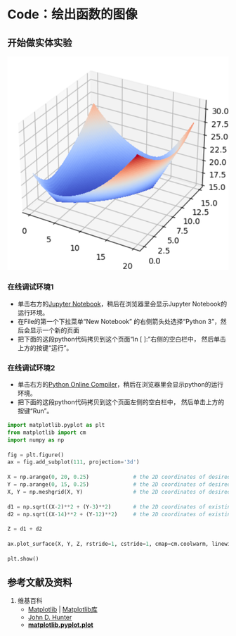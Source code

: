 # Code：绘出函数的图像

## 开始做实体实验

![](/images/使用最优化算法优化布局/使用目标函数求最小距离/到两个点的距离之和最短的点坐标/Code：绘出函数的图像/1a1.png)

### 在线调试环境1

- 单击右方的[Jupyter Notebook](https://mybinder.org/v2/gh/ipython/ipython-in-depth/master?filepath=binder/Index.ipynb)，稍后在浏览器里会显示Jupyter Notebook的运行环境。
- 在File的第一个下拉菜单“New Notebook” 的右侧箭头处选择“Python 3”，然后会显示一个新的页面
- 把下面的这段python代码拷贝到这个页面“In [ ]:”右侧的空白栏中， 然后单击上方的按键“运行”。

### 在线调试环境2
- 单击右方的[Python Online Compiler](https://trinket.io/python3/a5bd54189b)，稍后在浏览器里会显示python的运行环境。
- 把下面的这段python代码拷贝到这个页面左侧的空白栏中， 然后单击上方的按键“Run”。


```python
import matplotlib.pyplot as plt
from matplotlib import cm
import numpy as np

fig = plt.figure()
ax = fig.add_subplot(111, projection='3d')

X = np.arange(0, 20, 0.25)				# the 2D coordinates of desired point C: x
Y = np.arange(0, 15, 0.25)				# the 2D coordinates of desired point C: y
X, Y = np.meshgrid(X, Y)				# the 2D coordinates of desired point C: [x,y]

d1 = np.sqrt((X-2)**2 + (Y-3)**2)		# the 2D coordinates of existing point A: [2,3]
d2 = np.sqrt((X-14)**2 + (Y-12)**2)		# the 2D coordinates of existing point B: [14,12]

Z = d1 + d2

ax.plot_surface(X, Y, Z, rstride=1, cstride=1, cmap=cm.coolwarm, linewidth=0, antialiased=False)

plt.show()
```

## 参考文献及资料

1. 维基百科
	- [Matplotlib](https://en.wikipedia.org/wiki/Matplotlib) | [Matplotlib库](https://en.wikipedia.org/wiki/Matplotlib)
	- [John D. Hunter](https://en.wikipedia.org/wiki/John_D._Hunter#Matplotlib)
	- [**matplotlib.pyplot.plot**](https://matplotlib.org/stable/api/_as_gen/matplotlib.pyplot.plot.html)

